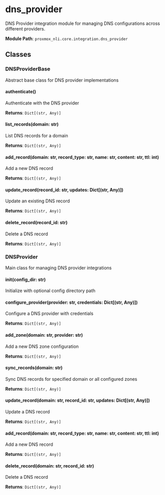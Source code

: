# dns_provider

DNS Provider integration module for managing DNS configurations across different providers.

**Module Path**: `proxmox_nli.core.integration.dns_provider`

## Classes

### DNSProviderBase

Abstract base class for DNS provider implementations

#### authenticate()

Authenticate with the DNS provider

**Returns**: `Dict[(str, Any)]`

#### list_records(domain: str)

List DNS records for a domain

**Returns**: `Dict[(str, Any)]`

#### add_record(domain: str, record_type: str, name: str, content: str, ttl: int)

Add a new DNS record

**Returns**: `Dict[(str, Any)]`

#### update_record(record_id: str, updates: Dict[(str, Any)])

Update an existing DNS record

**Returns**: `Dict[(str, Any)]`

#### delete_record(record_id: str)

Delete a DNS record

**Returns**: `Dict[(str, Any)]`

### DNSProvider

Main class for managing DNS provider integrations

#### __init__(config_dir: str)

Initialize with optional config directory path

#### configure_provider(provider: str, credentials: Dict[(str, Any)])

Configure a DNS provider with credentials

**Returns**: `Dict[(str, Any)]`

#### add_zone(domain: str, provider: str)

Add a new DNS zone configuration

**Returns**: `Dict[(str, Any)]`

#### sync_records(domain: str)

Sync DNS records for specified domain or all configured zones

**Returns**: `Dict[(str, Any)]`

#### update_record(domain: str, record_id: str, updates: Dict[(str, Any)])

Update a DNS record

**Returns**: `Dict[(str, Any)]`

#### add_record(domain: str, record_type: str, name: str, content: str, ttl: int)

Add a new DNS record

**Returns**: `Dict[(str, Any)]`

#### delete_record(domain: str, record_id: str)

Delete a DNS record

**Returns**: `Dict[(str, Any)]`

